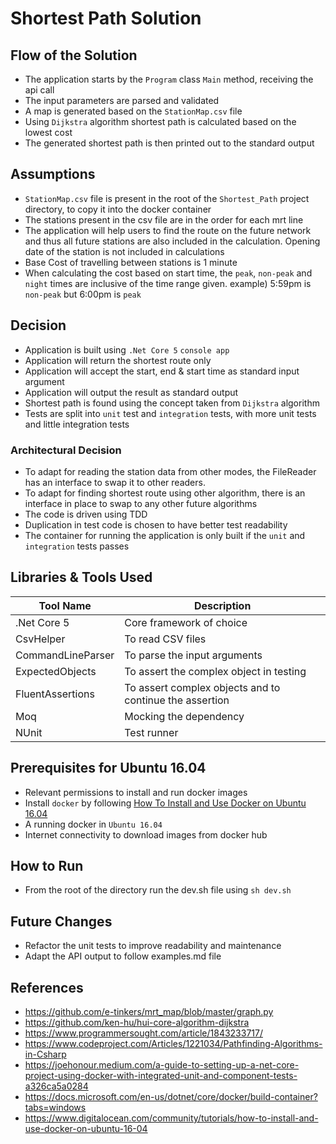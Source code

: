 # Shortest Path Solution

## Flow of the Solution

- The application starts by the `Program` class `Main` method, receiving the api call
- The input parameters are parsed and validated
- A map is generated based on the `StationMap.csv` file
- Using `Dijkstra` algorithm shortest path is calculated based on the lowest cost
- The generated shortest path is then printed out to the standard output

## Assumptions

- `StationMap.csv` file is present in the root of the `Shortest_Path` project directory, to copy it into the docker container
- The stations present in the csv file are in the order for each mrt line
- The application will help users to find the route on the future network and thus all future stations are also included in the calculation. Opening date of the station is not included in calculations
- Base Cost of travelling between stations is 1 minute
- When calculating the cost based on start time, the `peak`, `non-peak` and `night` times are inclusive of the time range given. example) 5:59pm is `non-peak` but 6:00pm is `peak`

## Decision

- Application is built using `.Net Core 5` `console app`
- Application will return the shortest route only
- Application will accept the start, end & start time as standard input argument
- Application will output the result as standard output
- Shortest path is found using the concept taken from `Dijkstra` algorithm
- Tests are split into `unit` test and `integration` tests, with more unit tests and little integration tests

### Architectural Decision

- To adapt for reading the station data from other modes, the FileReader has an interface to swap it to other readers.
- To adapt for finding shortest route using other algorithm, there is an interface in place to swap to any other future algorithms
- The code is driven using TDD
- Duplication in test code is chosen to have better test readability
- The container for running the application is only built if the `unit` and `integration` tests passes

## Libraries & Tools Used

| Tool Name | Description |
|---------- | ----------- |
|.Net Core 5 | Core framework of choice|
|CsvHelper | To read CSV files|
|CommandLineParser | To parse the input arguments|
|ExpectedObjects| To assert the complex object in testing|
|FluentAssertions| To assert complex objects and to continue the assertion |
|Moq| Mocking the dependency|
|NUnit| Test runner|

## Prerequisites for Ubuntu 16.04

- Relevant permissions to install and run docker images
- Install `docker` by following [How To Install and Use Docker on Ubuntu 16.04](https://www.digitalocean.com/community/tutorials/how-to-install-and-use-docker-on-ubuntu-16-04)
- A running docker in `Ubuntu 16.04`
- Internet connectivity to download images from docker hub

## How to Run

- From the root of the directory run the dev.sh file using `sh dev.sh`

## Future Changes

- Refactor the unit tests to improve readability and maintenance
- Adapt the API output to follow examples.md file

## References

- https://github.com/e-tinkers/mrt_map/blob/master/graph.py
- https://github.com/ken-hu/hui-core-algorithm-dijkstra
- https://www.programmersought.com/article/1843233717/
- https://www.codeproject.com/Articles/1221034/Pathfinding-Algorithms-in-Csharp
- https://joehonour.medium.com/a-guide-to-setting-up-a-net-core-project-using-docker-with-integrated-unit-and-component-tests-a326ca5a0284
- https://docs.microsoft.com/en-us/dotnet/core/docker/build-container?tabs=windows
- https://www.digitalocean.com/community/tutorials/how-to-install-and-use-docker-on-ubuntu-16-04
